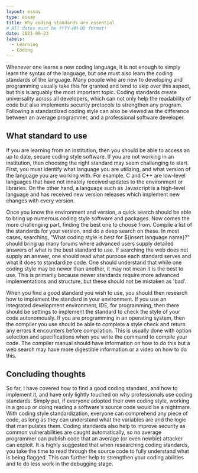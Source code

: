 ```yaml
---
layout: essay
type: essay
title: Why coding standards are essential
# All dates must be YYYY-MM-DD format!
date: 2021-09-23
labels:
  - Learning
  - Coding
---
```


Whenever one learns a new coding language, it is not enough to simply learn the syntax of the language, but one must also learn the coding standards of the language. Many people who are new to developing and programming usually take this for granted and tend to skip over this aspect, but this is arguably the most important topic. Coding standards create universality across all developers, which can not only help the readability of code but also implements security protocols to strengthen any program. Following a standardized coding style can also be viewed as the difference between an average programmer, and a professional software developer.

## What standard to use

If you are learning from an institution, then you should be able to access an up to date, secure coding style software. If you are not working in an institution, then choosing the right standard may seem challenging to start. First, you must identify what language you are utilizing, and what version of the language you are working with. For example, C and C++ are low-level languages that have not innately received updates to the environment or libraries. On the other hand, a language such as Javascript is a high-level language and has received new version releases which implement new changes with every version. 

Once you know the environment and version, a quick search should be able to bring up numerous coding style software and packages. Now comes the more challenging part, finding the best one to choose from. Compile a list of the standards for your version, and do a deep search on these. In most cases, searching, "What coding style is best for ${insert language name}?" should bring up many forums where advanced users supply detailed answers of what is the best standard to use. If searching the web does not supply an answer, one should read what purpose each standard serves and what it does to standardize code. One should understand that while one coding style may be newer than another, it may not mean it is the best to use. This is primarily because newer standards require more advanced implementations and structure, but these should not be mistaken as 'bad'. 

When you find a good standard you wish to use, you should then research how to implement the standard in your environment. If you use an integrated development environment, IDE, for programming, then there should be settings to implement the standard to check the style of your code autonomously. If you are programming in an operating system, then the compiler you use should be able to complete a style check and return any errors it encounters before compilation. This is usually done with option selection and specifications when you write the command to compile your code. The compiler manual should have information on how to do this but a web search may have more digestible information or a video on how to do this.

## Concluding thoughts

So far, I have covered how to find a good coding standard, and how to implement it, and have only lightly touched on why professionals use coding standards. Simply put, if everyone adopted their own coding style, working in a group or doing reading a software's source code would be a nightmare. With coding style standardization, everyone can comprehend any piece of code, as long as they can understand what the variables are and the logic that manipulates them. Coding standards also help to improve security as common vulnerabilities are caught automatically, so no average programmer can publish code that an average (or even newbie) attacker can exploit. It is highly suggested that when researching coding standards, you take the time to read through the source code to fully understand what is being flagged. This can further help to strengthen your coding abilities and to do less work in the debugging stage.

